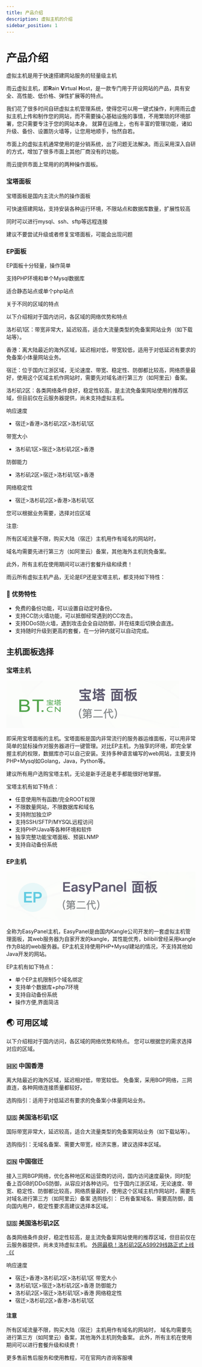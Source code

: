 ```yaml
---
title: 产品介绍
description: 虚拟主机的介绍
sidebar_position: 1
---
```



# 产品介绍

虚拟主机是用于快速搭建网站服务的轻量级主机

雨云虚拟主机，即**R**ain **V**irtual **H**ost，是一款专门用于开设网站的产品，具有安全、高性能、低价格、弹性扩展等的特点。

我们花了很多时间自研虚拟主机管理系统，使得您可以用一键式操作，利用雨云虚拟主机上传和制作您的网站，而不需要操心基础设施的事情，不用繁琐的环境部署，您只需要专注于您的网站本身。
就算在运维上，也有丰富的管理功能，诸如升级、备份、设置防火墙等，让您用地顺手，怡然自若。

市面上的虚拟主机通常使用的是分销系统，出了问题无法解决。雨云采用深入自研的方式，增加了很多市面上其他厂商没有的功能。

雨云提供市面上常用的的两种操作面板。

### 宝塔面板

宝塔面板是国内主流火热的操作面板

可快速搭建网站，支持安装各种运行环境，不限站点和数据库数量，扩展性较高

同时可以进行mysql、ssh、sftp等远程连接

建议不要尝试升级或者修复宝塔面板，可能会出现问题



### EP面板

EP面板十分轻量，操作简单

支持PHP环境和单个Mysql数据库

适合静态站点或单个php站点


关于不同的区域的特点

以下介绍相对于国内访问，各区域的网络优势和特点

洛杉矶1区：带宽非常大，延迟较高，适合大流量类型的免备案网站业务（如下载站等）。

香港：离大陆最近的海外区域，延迟相对低，带宽较低，适用于对低延迟有要求的免备案小体量网站业务。

宿迁：位于国内江浙区域，无论速度、带宽、稳定性、防御都比较高，网络质量最好，使用这个区域主机作网站时，需要先对域名进行第三方（如阿里云）备案。

洛杉矶2区：各类网络条件良好，稳定性较高，是主流免备案网站使用的推荐区域，但目前仅在云服务器提供，尚未支持虚拟主机。


响应速度

* 宿迁>香港>洛杉矶2区>洛杉矶1区

带宽大小

* 洛杉矶1区>宿迁>洛杉矶2区>香港

防御能力

* 洛杉矶2区>宿迁>洛杉矶1区>香港

网络稳定性

* 宿迁>洛杉矶2区>香港>洛杉矶1区

您可以根据业务需要，选择对应区域


注意:

所有区域流量不限，购买大陆（宿迁）主机用作有域名的网站时，

域名均需要先进行第三方（如阿里云）备案，其他海外主机则免备案。

此外，所有主机在使用期间可以进行套餐升级和续费！

雨云所有虚拟主机产品，无论是EP还是宝塔主机，都支持如下特性：

### 🚀 优势特性

- 免费的备份功能，可以设置自动定时备份。
- 支持CC防火墙功能，可以抵御经常遇到的CC攻击。
- 支持DDoS防火墙，遇到攻击会全自动防御，并在结束后切换会直连。
- 支持随时升级到更高的套餐，在一分钟内就可以自动完成。


## 主机面板选择

### 宝塔主机

![image-20221206192126417@50](./assets/image-20221206192126417.png)

即采用宝塔面板的主机。宝塔面板是国内非常流行的服务器运维面板，可以用非常简单的鼠标操作对服务器进行一键管理。对比EP主机，为独享的环境，即完全掌握主机的权限，数据库亦可以自己安装。支持多种语言编写的web网站，主要支持PHP+Mysql如Golang，Java，Python等。

建议所有用户选购宝塔主机，无论是新手还是老手都能很好地掌握。

宝塔主机有如下特点：

- 任意使用所有函数/完全ROOT权限
- 不限数量网站，不限数据库和域名
- 支持附加独立IP
- 支持SSH/SFTP/MYSQL远程访问
- 支持PHP/Java等各种环境和软件
- 独享完整功能宝塔面板、预装LNMP
- 支持自动备份系统


### EP主机

![image-20221206192106767@50](./assets/image-20221206192106767.png)

全称为EasyPanel主机，EasyPanel是由国内Kangle公司开发的一套虚拟主机管理面板，其web服务器为自家开发的kangle，其性能优秀，bilibili曾经采用kangle作为B站的web服务器。EP主机支持使用PHP+Mysql建站的情况，不支持其他如Java开发的网站。

EP主机有如下特点：
- 单个EP主机限制5个域名绑定
- 支持单个数据库+php7环境
- 支持自动备份系统 
- 操作方便,界面简洁


## 🌏 可用区域

以下介绍相对于国内访问，各区域的网络优势和特点。
您可以根据您的需求选择对应的区域。

### 🇭🇰 中国香港

离大陆最近的海外区域，延迟相对低，带宽较低。
免备案，采用BGP网络，三网直连，各种网络连接质量都较好。

选购指引：适用于对低延迟有要求的免备案小体量网站业务。

### 🇺🇸 美国洛杉矶1区

国际带宽非常大，延迟较高，适合大流量类型的免备案网站业务（如下载站等）。

选购指引：无域名备案、需要大带宽，经济实惠，建议选择本区域。

### 🇨🇳 中国宿迁

接入三网BGP网络，优化各种地区和运营商的访问，国内访问速度最快，同时配备上百GB的DDoS防御，从容应对各种访问。
位于国内江浙区域，无论速度、带宽、稳定性、防御都比较高，网络质量最好，使用这个区域主机作网站时，需要先对域名进行第三方（如阿里云）备案
选购指引：
已有备案域名、需要高防御，面向国内用户，稳定性要求高建议选择本区域。

### 🇺🇸  美国洛杉矶2区

各类网络条件良好，稳定性较高，是主流免备案网站使用的推荐区域，但目前仅在云服务器提供，尚未支持虚拟主机。
[外网最稳！洛杉矶2区AS9929线路正式上线《《](https://www.rainyun.cc/rcs)

响应速度
* 宿迁>香港>洛杉矶2区>洛杉矶1区
带宽大小
* 洛杉矶1区>宿迁>洛杉矶2区>香港
防御能力
* 洛杉矶2区>宿迁>洛杉矶1区>香港
网络稳定性
* 宿迁>洛杉矶2区>香港>洛杉矶1区


#### 注意 

所有区域流量不限，购买大陆（宿迁）主机用作有域名的网站时，
域名均需要先进行第三方（如阿里云）备案，其他海外主机则免备案。
此外，所有主机在使用期间可以进行套餐升级和续费！


更多售前售后服务和使用教程，可在官网内咨询客服噢